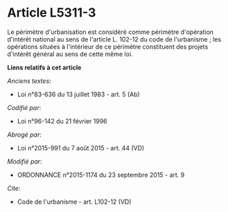# Article L5311-3

Le périmètre d'urbanisation est considéré comme périmètre d'opération d'intérêt national au sens de l'article L. 102-12 du
code de l'urbanisme ; les opérations situées à l'intérieur de ce périmètre constituent des projets d'intérêt général au sens
de cette même loi.

**Liens relatifs à cet article**

_Anciens textes_:

  - Loi n°83-636 du 13 juillet 1983 - art. 5 (Ab)

_Codifié par_:

  - Loi n°96-142 du 21 février 1996

_Abrogé par_:

  - Loi n°2015-991 du 7 août 2015 - art. 44 (VD)

_Modifié par_:

  - ORDONNANCE n°2015-1174 du 23 septembre 2015 - art. 9

_Cite_:

  - Code de l'urbanisme - art. L102-12 (VD)

